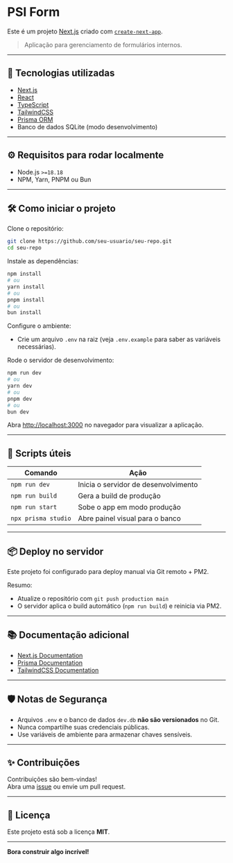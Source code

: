 # PSI Form

Este é um projeto [Next.js](https://nextjs.org/) criado com [`create-next-app`](https://github.com/vercel/next.js/tree/canary/packages/create-next-app).

> Aplicação para gerenciamento de formulários internos.

---

## 🚀 Tecnologias utilizadas

- [Next.js](https://nextjs.org/)
- [React](https://react.dev/)
- [TypeScript](https://www.typescriptlang.org/)
- [TailwindCSS](https://tailwindcss.com/)
- [Prisma ORM](https://www.prisma.io/)
- Banco de dados SQLite (modo desenvolvimento)

---

## ⚙️ Requisitos para rodar localmente

- Node.js `>=18.18`
- NPM, Yarn, PNPM ou Bun

---

## 🛠️ Como iniciar o projeto

Clone o repositório:

```bash
git clone https://github.com/seu-usuario/seu-repo.git
cd seu-repo
```

Instale as dependências:

```bash
npm install
# ou
yarn install
# ou
pnpm install
# ou
bun install
```

Configure o ambiente:

- Crie um arquivo `.env` na raiz (veja `.env.example` para saber as variáveis necessárias).

Rode o servidor de desenvolvimento:

```bash
npm run dev
# ou
yarn dev
# ou
pnpm dev
# ou
bun dev
```

Abra [http://localhost:3000](http://localhost:3000) no navegador para visualizar a aplicação.

---

## 🧹 Scripts úteis

| Comando             | Ação                                 |
| ------------------ | ----------------------------------- |
| `npm run dev`       | Inicia o servidor de desenvolvimento |
| `npm run build`     | Gera a build de produção             |
| `npm run start`     | Sobe o app em modo produção          |
| `npx prisma studio` | Abre painel visual para o banco      |

---

## 📦 Deploy no servidor

Este projeto foi configurado para deploy manual via Git remoto + PM2.

Resumo:

- Atualize o repositório com `git push production main`
- O servidor aplica o build automático (`npm run build`) e reinicia via PM2.

---

## 📚 Documentação adicional

- [Next.js Documentation](https://nextjs.org/docs)
- [Prisma Documentation](https://www.prisma.io/docs/)
- [TailwindCSS Documentation](https://tailwindcss.com/docs)

---

## 🛡️ Notas de Segurança

- Arquivos `.env` e o banco de dados `dev.db` **não são versionados** no Git.
- Nunca compartilhe suas credenciais públicas.
- Use variáveis de ambiente para armazenar chaves sensíveis.

---

## ✨ Contribuições

Contribuições são bem-vindas!  
Abra uma [issue](https://github.com/seu-usuario/seu-repo/issues) ou envie um pull request.

---

## 📝 Licença

Este projeto está sob a licença **MIT**.

---

**Bora construir algo incrível!**
